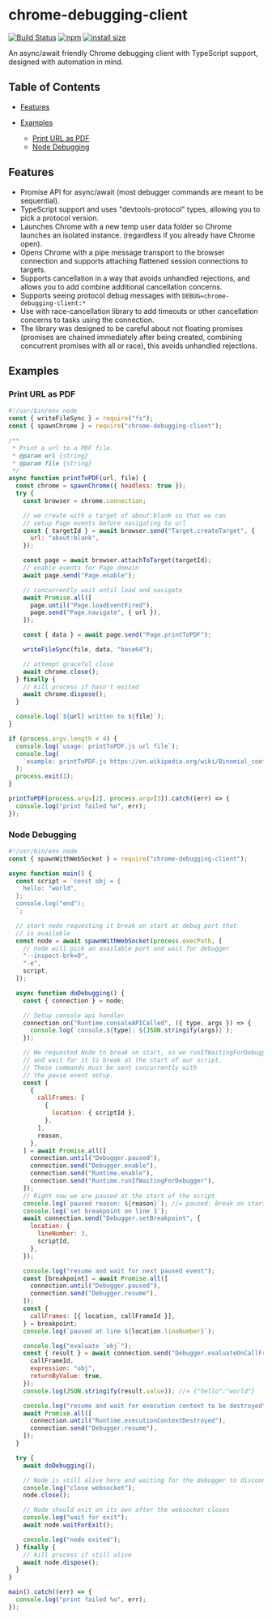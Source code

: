 # chrome-debugging-client

[![Build Status](https://travis-ci.org/tracerbench/chrome-debugging-client.svg?branch=master)](https://travis-ci.org/tracerbench/chrome-debugging-client)
[![npm](https://img.shields.io/npm/v/chrome-debugging-client.svg)](https://www.npmjs.com/package/chrome-debugging-client)
[![install size](https://packagephobia.now.sh/badge?p=chrome-debugging-client)](https://packagephobia.now.sh/result?p=chrome-debugging-client)

An async/await friendly Chrome debugging client with TypeScript support,
designed with automation in mind.

## Table of Contents

-   [Features](#features)

-   [Examples](#examples)

    -   [Print URL as PDF](#print-url-as-pdf)
    -   [Node Debugging](#node-debugging)

## Features

-   Promise API for async/await (most debugger commands are meant to be sequential).
-   TypeScript support and uses "devtools-protocol" types, allowing you to pick a protocol version.
-   Launches Chrome with a new temp user data folder so Chrome launches an isolated instance.
    (regardless if you already have Chrome open).
-   Opens Chrome with a pipe message transport to the browser connection and supports
    attaching flattened session connections to targets.
-   Supports cancellation in a way that avoids unhandled rejections, and allows you to add combine
    additional cancellation concerns.
-   Supports seeing protocol debug messages with `DEBUG=chrome-debugging-client:*`
-   Use with race-cancellation library to add timeouts or other cancellation concerns to tasks
    using the connection.
-   The library was designed to be careful about not floating promises (promises are
    chained immediately after being created, combining concurrent promises with all
    or race), this avoids unhandled rejections.

## Examples

### Print URL as PDF

```js file=examples/printToPDF.js
#!/usr/bin/env node
const { writeFileSync } = require("fs");
const { spawnChrome } = require("chrome-debugging-client");

/**
 * Print a url to a PDF file.
 * @param url {string}
 * @param file {string}
 */
async function printToPDF(url, file) {
  const chrome = spawnChrome({ headless: true });
  try {
    const browser = chrome.connection;

    // we create with a target of about:blank so that we can
    // setup Page events before navigating to url
    const { targetId } = await browser.send("Target.createTarget", {
      url: "about:blank",
    });

    const page = await browser.attachToTarget(targetId);
    // enable events for Page domain
    await page.send("Page.enable");

    // concurrently wait until load and navigate
    await Promise.all([
      page.until("Page.loadEventFired"),
      page.send("Page.navigate", { url }),
    ]);

    const { data } = await page.send("Page.printToPDF");

    writeFileSync(file, data, "base64");

    // attempt graceful close
    await chrome.close();
  } finally {
    // kill process if hasn't exited
    await chrome.dispose();
  }

  console.log(`${url} written to ${file}`);
}

if (process.argv.length < 4) {
  console.log(`usage: printToPDF.js url file`);
  console.log(
    `example: printToPDF.js https://en.wikipedia.org/wiki/Binomial_coefficient Binomial_coefficient.pdf`,
  );
  process.exit(1);
}

printToPDF(process.argv[2], process.argv[3]).catch((err) => {
  console.log("print failed %o", err);
});

```

### Node Debugging

```js file=examples/nodeDebug.js
#!/usr/bin/env node
const { spawnWithWebSocket } = require("chrome-debugging-client");

async function main() {
  const script = `const obj = {
    hello: "world",
  };
  console.log("end");
  `;

  // start node requesting it break on start at debug port that
  // is available
  const node = await spawnWithWebSocket(process.execPath, [
    // node will pick an available port and wait for debugger
    "--inspect-brk=0",
    "-e",
    script,
  ]);

  async function doDebugging() {
    const { connection } = node;

    // Setup console api handler
    connection.on("Runtime.consoleAPICalled", ({ type, args }) => {
      console.log(`console.${type}: ${JSON.stringify(args)}`);
    });

    // We requested Node to break on start, so we runIfWaitingForDebugger
    // and wait for it to break at the start of our script.
    // These commands must be sent concurrently with
    // the pause event setup.
    const [
      {
        callFrames: [
          {
            location: { scriptId },
          },
        ],
        reason,
      },
    ] = await Promise.all([
      connection.until("Debugger.paused"),
      connection.send("Debugger.enable"),
      connection.send("Runtime.enable"),
      connection.send("Runtime.runIfWaitingForDebugger"),
    ]);
    // Right now we are paused at the start of the script
    console.log(`paused reason: ${reason}`); //= paused: Break on start
    console.log(`set breakpoint on line 3`);
    await connection.send("Debugger.setBreakpoint", {
      location: {
        lineNumber: 3,
        scriptId,
      },
    });

    console.log("resume and wait for next paused event");
    const [breakpoint] = await Promise.all([
      connection.until("Debugger.paused"),
      connection.send("Debugger.resume"),
    ]);
    const {
      callFrames: [{ location, callFrameId }],
    } = breakpoint;
    console.log(`paused at line ${location.lineNumber}`);

    console.log("evaluate `obj`");
    const { result } = await connection.send("Debugger.evaluateOnCallFrame", {
      callFrameId,
      expression: "obj",
      returnByValue: true,
    });
    console.log(JSON.stringify(result.value)); //= {"hello":"world"}

    console.log("resume and wait for execution context to be destroyed");
    await Promise.all([
      connection.until("Runtime.executionContextDestroyed"),
      connection.send("Debugger.resume"),
    ]);
  }

  try {
    await doDebugging();

    // Node is still alive here and waiting for the debugger to disconnect
    console.log("close websocket");
    node.close();

    // Node should exit on its own after the websocket closes
    console.log("wait for exit");
    await node.waitForExit();

    console.log("node exited");
  } finally {
    // kill process if still alive
    await node.dispose();
  }
}

main().catch((err) => {
  console.log("print failed %o", err);
});

```
